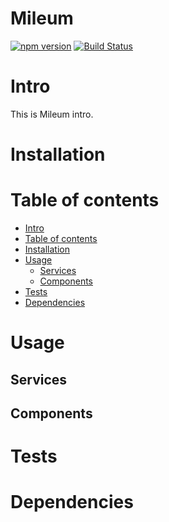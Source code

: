 # Mileum

[![npm version](https://badge.fury.io/js/mileum.svg)](https://badge.fury.io/js/mileum)
[![Build Status](https://travis-ci.org/CodeMileu/mileum.svg?branch=master)](https://travis-ci.org/CodeMileu/mileum)

Intro
=====

This is Mileum intro.

Installation
============

Table of contents
=================

  * [Intro](#intro)
  * [Table of contents](#table-of-contents)
  * [Installation](#installation)
  * [Usage](#usage)
    * [Services](#services)
    * [Components](#components)
  * [Tests](#tests)
  * [Dependencies](#dependencies)

Usage
=====

Services
--------

Components
----------

Tests
=====

Dependencies
============


